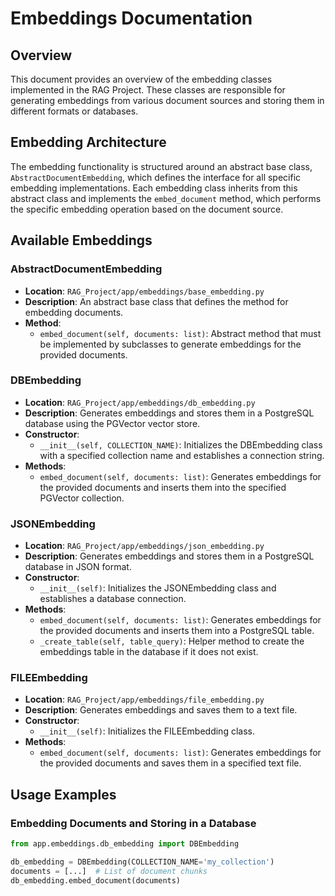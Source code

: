 # Embeddings Documentation

## Overview
This document provides an overview of the embedding classes implemented in the RAG Project. These classes are responsible for generating embeddings from various document sources and storing them in different formats or databases.

## Embedding Architecture
The embedding functionality is structured around an abstract base class, `AbstractDocumentEmbedding`, which defines the interface for all specific embedding implementations. Each embedding class inherits from this abstract class and implements the `embed_document` method, which performs the specific embedding operation based on the document source.

## Available Embeddings

### AbstractDocumentEmbedding
- **Location**: `RAG_Project/app/embeddings/base_embedding.py`
- **Description**: An abstract base class that defines the method for embedding documents.
- **Method**:
  - `embed_document(self, documents: list)`: Abstract method that must be implemented by subclasses to generate embeddings for the provided documents.

### DBEmbedding
- **Location**: `RAG_Project/app/embeddings/db_embedding.py`
- **Description**: Generates embeddings and stores them in a PostgreSQL database using the PGVector vector store.
- **Constructor**:
  - `__init__(self, COLLECTION_NAME)`: Initializes the DBEmbedding class with a specified collection name and establishes a connection string.
- **Methods**:
  - `embed_document(self, documents: list)`: Generates embeddings for the provided documents and inserts them into the specified PGVector collection.

### JSONEmbedding
- **Location**: `RAG_Project/app/embeddings/json_embedding.py`
- **Description**: Generates embeddings and stores them in a PostgreSQL database in JSON format.
- **Constructor**:
  - `__init__(self)`: Initializes the JSONEmbedding class and establishes a database connection.
- **Methods**:
  - `embed_document(self, documents: list)`: Generates embeddings for the provided documents and inserts them into a PostgreSQL table.
  - `_create_table(self, table_query)`: Helper method to create the embeddings table in the database if it does not exist.

### FILEEmbedding
- **Location**: `RAG_Project/app/embeddings/file_embedding.py`
- **Description**: Generates embeddings and saves them to a text file.
- **Constructor**:
  - `__init__(self)`: Initializes the FILEEmbedding class.
- **Methods**:
  - `embed_document(self, documents: list)`: Generates embeddings for the provided documents and saves them in a specified text file.

## Usage Examples

### Embedding Documents and Storing in a Database
```python
from app.embeddings.db_embedding import DBEmbedding

db_embedding = DBEmbedding(COLLECTION_NAME='my_collection')
documents = [...]  # List of document chunks
db_embedding.embed_document(documents)
```